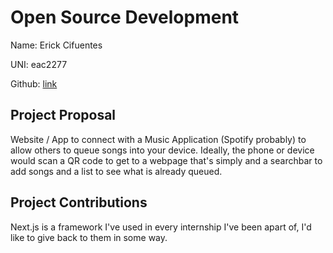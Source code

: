 # Open Source Development

Name: Erick Cifuentes

UNI: eac2277

Github: [link](https://github.com/ErickCif)


## Project Proposal
Website / App to connect with a Music Application (Spotify probably) to allow others to queue songs into your device.
Ideally, the phone or device would scan a QR code to get to a webpage that's simply and a searchbar to add songs and a list to see what is already queued.

## Project Contributions
Next.js is a framework I've used in every internship I've been apart of, I'd like to give back to them in some way.
